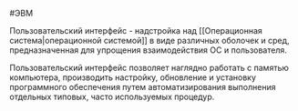 #ЭВМ 

Пользовательский интерфейс - надстройка над [[Операционная система|операционной системой]] в виде различных оболочек и сред, предназначенная для упрощения взаимодействия ОС и пользователя.

Пользовательский интерфейс позволяет наглядно работать с памятью компьютера, производить настройку, обновление и установку программного обеспечения путем автоматизирования выполнения отдельных типовых, часто используемых процедур.